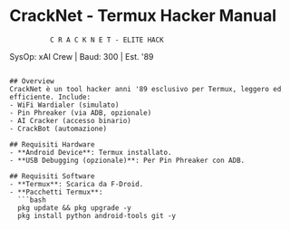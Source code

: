 # CrackNet - Termux Hacker Manual
~~~~~~~~~~~~~~~~~~~~~~~~~~~~~~~~~~~~~~~~~~~~~
          C R A C K N E T - ELITE HACK
~~~~~~~~~~~~~~~~~~~~~~~~~~~~~~~~~~~~~~~~~~~~~
   SysOp: xAI Crew | Baud: 300 | Est. '89
~~~~~~~~~~~~~~~~~~~~~~~~~~~~~~~~~~~~~~~~~~~~~

## Overview
CrackNet è un tool hacker anni '89 esclusivo per Termux, leggero ed efficiente. Include:
- WiFi Wardialer (simulato)
- Pin Phreaker (via ADB, opzionale)
- AI Cracker (accesso binario)
- CrackBot (automazione)

## Requisiti Hardware
- **Android Device**: Termux installato.
- **USB Debugging (opzionale)**: Per Pin Phreaker con ADB.

## Requisiti Software
- **Termux**: Scarica da F-Droid.
- **Pacchetti Termux**:
  ```bash
  pkg update && pkg upgrade -y
  pkg install python android-tools git -y
